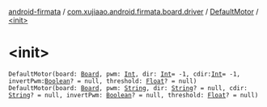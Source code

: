 [android-firmata](../../index.md) / [com.xujiaao.android.firmata.board.driver](../index.md) / [DefaultMotor](index.md) / [&lt;init&gt;](./-init-.md)

# &lt;init&gt;

`DefaultMotor(board: `[`Board`](../../com.xujiaao.android.firmata.board/-board/index.md)`, pwm: `[`Int`](https://kotlinlang.org/api/latest/jvm/stdlib/kotlin/-int/index.html)`, dir: `[`Int`](https://kotlinlang.org/api/latest/jvm/stdlib/kotlin/-int/index.html)` = -1, cdir: `[`Int`](https://kotlinlang.org/api/latest/jvm/stdlib/kotlin/-int/index.html)` = -1, invertPwm: `[`Boolean`](https://kotlinlang.org/api/latest/jvm/stdlib/kotlin/-boolean/index.html)`? = null, threshold: `[`Float`](https://kotlinlang.org/api/latest/jvm/stdlib/kotlin/-float/index.html)`? = null)`
`DefaultMotor(board: `[`Board`](../../com.xujiaao.android.firmata.board/-board/index.md)`, pwm: `[`String`](https://kotlinlang.org/api/latest/jvm/stdlib/kotlin/-string/index.html)`, dir: `[`String`](https://kotlinlang.org/api/latest/jvm/stdlib/kotlin/-string/index.html)`? = null, cdir: `[`String`](https://kotlinlang.org/api/latest/jvm/stdlib/kotlin/-string/index.html)`? = null, invertPwm: `[`Boolean`](https://kotlinlang.org/api/latest/jvm/stdlib/kotlin/-boolean/index.html)`? = null, threshold: `[`Float`](https://kotlinlang.org/api/latest/jvm/stdlib/kotlin/-float/index.html)`? = null)`